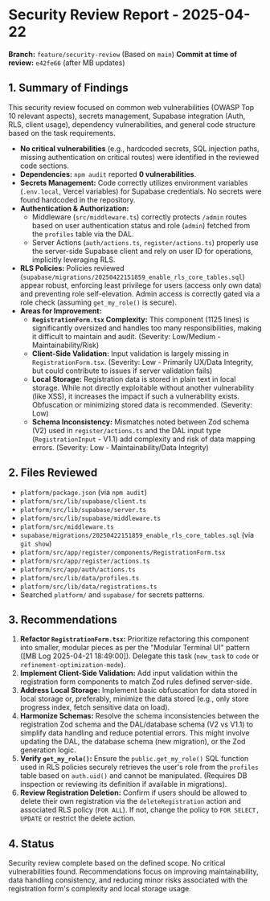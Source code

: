 # Security Review Report - 2025-04-22

**Branch:** `feature/security-review` (Based on `main`)
**Commit at time of review:** `e42fe66` (after MB updates)

## 1. Summary of Findings

This security review focused on common web vulnerabilities (OWASP Top 10 relevant aspects), secrets management, Supabase integration (Auth, RLS, client usage), dependency vulnerabilities, and general code structure based on the task requirements.

*   **No critical vulnerabilities** (e.g., hardcoded secrets, SQL injection paths, missing authentication on critical routes) were identified in the reviewed code sections.
*   **Dependencies:** `npm audit` reported **0 vulnerabilities**.
*   **Secrets Management:** Code correctly utilizes environment variables (`.env.local`, Vercel variables) for Supabase credentials. No secrets were found hardcoded in the repository.
*   **Authentication & Authorization:**
    *   Middleware (`src/middleware.ts`) correctly protects `/admin` routes based on user authentication status and role (`admin`) fetched from the `profiles` table via the DAL.
    *   Server Actions (`auth/actions.ts`, `register/actions.ts`) properly use the server-side Supabase client and rely on user ID for operations, implicitly leveraging RLS.
*   **RLS Policies:** Policies reviewed (`supabase/migrations/20250422151859_enable_rls_core_tables.sql`) appear robust, enforcing least privilege for users (access only own data) and preventing role self-elevation. Admin access is correctly gated via a role check (assuming `get_my_role()` is secure).
*   **Areas for Improvement:**
    *   **`RegistrationForm.tsx` Complexity:** This component (1125 lines) is significantly oversized and handles too many responsibilities, making it difficult to maintain and audit. (Severity: Low/Medium - Maintainability/Risk)
    *   **Client-Side Validation:** Input validation is largely missing in `RegistrationForm.tsx`. (Severity: Low - Primarily UX/Data Integrity, but could contribute to issues if server validation fails)
    *   **Local Storage:** Registration data is stored in plain text in local storage. While not directly exploitable without another vulnerability (like XSS), it increases the impact if such a vulnerability exists. Obfuscation or minimizing stored data is recommended. (Severity: Low)
    *   **Schema Inconsistency:** Mismatches noted between Zod schema (V2) used in `register/actions.ts` and the DAL input type (`RegistrationInput` - V1.1) add complexity and risk of data mapping errors. (Severity: Low - Maintainability/Data Integrity)

## 2. Files Reviewed

*   `platform/package.json` (via `npm audit`)
*   `platform/src/lib/supabase/client.ts`
*   `platform/src/lib/supabase/server.ts`
*   `platform/src/lib/supabase/middleware.ts`
*   `platform/src/middleware.ts`
*   `supabase/migrations/20250422151859_enable_rls_core_tables.sql` (via `git show`)
*   `platform/src/app/register/components/RegistrationForm.tsx`
*   `platform/src/app/register/actions.ts`
*   `platform/src/app/auth/actions.ts`
*   `platform/src/lib/data/profiles.ts`
*   `platform/src/lib/data/registrations.ts`
*   Searched `platform/` and `supabase/` for secrets patterns.

## 3. Recommendations

1.  **Refactor `RegistrationForm.tsx`:** Prioritize refactoring this component into smaller, modular pieces as per the "Modular Terminal UI" pattern ([MB Log 2025-04-21 18:49:00]). Delegate this task (`new_task` to `code` or `refinement-optimization-mode`).
2.  **Implement Client-Side Validation:** Add input validation within the registration form components to match Zod rules defined server-side.
3.  **Address Local Storage:** Implement basic obfuscation for data stored in local storage or, preferably, minimize the data stored (e.g., only store progress index, fetch sensitive data on load).
4.  **Harmonize Schemas:** Resolve the schema inconsistencies between the registration Zod schema and the DAL/database schema (V2 vs V1.1) to simplify data handling and reduce potential errors. This might involve updating the DAL, the database schema (new migration), or the Zod generation logic.
5.  **Verify `get_my_role()`:** Ensure the `public.get_my_role()` SQL function used in RLS policies securely retrieves the user's role from the `profiles` table based on `auth.uid()` and cannot be manipulated. (Requires DB inspection or reviewing its definition if available in migrations).
6.  **Review Registration Deletion:** Confirm if users should be allowed to delete their own registration via the `deleteRegistration` action and associated RLS policy (`FOR ALL`). If not, change the policy to `FOR SELECT, UPDATE` or restrict the delete action.

## 4. Status

Security review complete based on the defined scope. No critical vulnerabilities found. Recommendations focus on improving maintainability, data handling consistency, and reducing minor risks associated with the registration form's complexity and local storage usage.